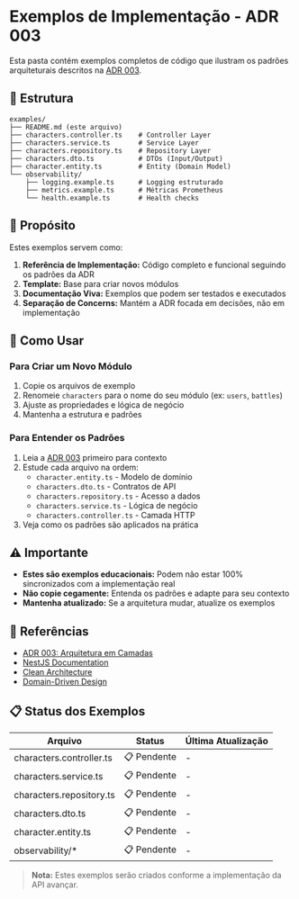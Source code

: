 # Exemplos de Implementação - ADR 003

Esta pasta contém exemplos completos de código que ilustram os padrões arquiteturais descritos na [ADR 003](../003-arquitetura-api-modular.md).

## 📁 Estrutura

```
examples/
├── README.md (este arquivo)
├── characters.controller.ts    # Controller Layer
├── characters.service.ts       # Service Layer
├── characters.repository.ts    # Repository Layer
├── characters.dto.ts           # DTOs (Input/Output)
├── character.entity.ts         # Entity (Domain Model)
└── observability/
    ├── logging.example.ts      # Logging estruturado
    ├── metrics.example.ts      # Métricas Prometheus
    └── health.example.ts       # Health checks
```

## 🎯 Propósito

Estes exemplos servem como:

1. **Referência de Implementação:** Código completo e funcional seguindo os padrões da ADR
2. **Template:** Base para criar novos módulos
3. **Documentação Viva:** Exemplos que podem ser testados e executados
4. **Separação de Concerns:** Mantém a ADR focada em decisões, não em implementação

## 📝 Como Usar

### Para Criar um Novo Módulo

1. Copie os arquivos de exemplo
2. Renomeie `characters` para o nome do seu módulo (ex: `users`, `battles`)
3. Ajuste as propriedades e lógica de negócio
4. Mantenha a estrutura e padrões

### Para Entender os Padrões

1. Leia a [ADR 003](../003-arquitetura-api-modular.md) primeiro para contexto
2. Estude cada arquivo na ordem:
   - `character.entity.ts` - Modelo de domínio
   - `characters.dto.ts` - Contratos de API
   - `characters.repository.ts` - Acesso a dados
   - `characters.service.ts` - Lógica de negócio
   - `characters.controller.ts` - Camada HTTP
3. Veja como os padrões são aplicados na prática

## ⚠️ Importante

- **Estes são exemplos educacionais:** Podem não estar 100% sincronizados com a implementação real
- **Não copie cegamente:** Entenda os padrões e adapte para seu contexto
- **Mantenha atualizado:** Se a arquitetura mudar, atualize os exemplos

## 🔗 Referências

- [ADR 003: Arquitetura em Camadas](../003-arquitetura-api-modular.md)
- [NestJS Documentation](https://docs.nestjs.com/)
- [Clean Architecture](https://blog.cleancoder.com/uncle-bob/2012/08/13/the-clean-architecture.html)
- [Domain-Driven Design](https://martinfowler.com/bliki/DomainDrivenDesign.html)

## 📋 Status dos Exemplos

| Arquivo | Status | Última Atualização |
|---------|--------|-------------------|
| characters.controller.ts | 📋 Pendente | - |
| characters.service.ts | 📋 Pendente | - |
| characters.repository.ts | 📋 Pendente | - |
| characters.dto.ts | 📋 Pendente | - |
| character.entity.ts | 📋 Pendente | - |
| observability/* | 📋 Pendente | - |

> **Nota:** Estes exemplos serão criados conforme a implementação da API avançar.
